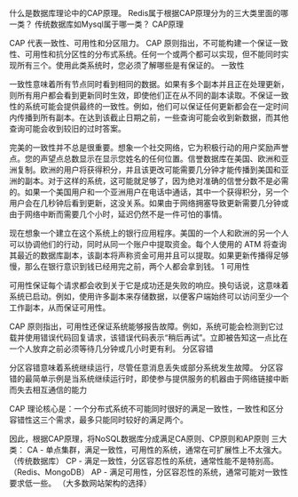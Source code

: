 什么是数据库理论中的CAP原理。 Redis属于根据CAP原理分为的三大类里面的哪一类？ 传统数据库如Mysql属于哪一类？
CAP原理

CAP 代表一致性、可用性和分区阻力。 CAP 原则指出，不可能构建一个保证一致性、可用性和抗分区性的分布式系统。任何一个或两个都可以实现，但不能同时实现所有三个。使用此类系统时，您必须了解哪些是有保证的。
一致性

一致性意味着所有节点同时看到相同的数据。如果有多个副本并且正在处理更新，则所有用户都会看到更新同时生效，即使他们正在从不同的副本读取。不保证一致性的系统可能会提供最终的一致性。例如，他们可以保证任何更新都会在一定时间内传播到所有副本。在达到该截止日期之前，一些查询可能会收到新数据，而其他查询可能会收到较旧的过时答案。

完美的一致性并不总是很重要。想象一个社交网络，它为积极行动的用户奖励声誉点。您的声望点总数显示在显示您姓名的任何位置。信誉数据库在美国、欧洲和亚洲复制。欧洲的用户将获得积分，并且该更改可能需要几分钟才能传播到美国和亚洲的副本。对于这样的系统，这可能就足够了，因为绝对准确的信誉分数不是必需的。如果一个美国用户和一个亚洲用户在电话中通话，其中一个获得积分，另一个用户会在几秒钟后看到更新，这没关系。如果由于网络拥塞导致更新需要几分钟或由于网络中断而需要几个小时，延迟仍然不是一件可怕的事情。

现在想象一个建立在这个系统上的银行应用程序。美国的一个人和欧洲的另一个人可以协调他们的行动，同时从同一个账户中提取资金。每个人使用的 ATM 将查询其最近的数据库副本，该副本将声称资金可用并且可以提取。如果更新传播得足够慢，那么在银行意识到钱已经用完之前，两个人都会拿到钱。 1
可用性

可用性保证每个请求都会收到关于它是成功还是失败的响应。换句话说，这意味着系统已启动。例如，使用许多副本来存储数据，以便客户端始终可以访问至少一个工作副本，从而保证可用性。

CAP 原则指出，可用性还保证系统能够报告故障。例如，系统可能会检测到它过载并使用错误代码回复请求，该错误代码表示“稍后再试”。立即被告知这一点比在一个人放弃之前必须等待几分钟或几小时更有利。
分区容错

分区容错意味着系统继续运行，尽管任意消息丢失或部分系统发生故障。 分区容错的最简单示例是当系统继续运行时，即使参与提供服务的机器由于网络链接中断而失去相互通信的能力

CAP 理论核心是：一个分布式系统不可能同时很好的满足一致性，一致性和区分容错性这三个需求，最多只能同时较好的满足两个。

因此，根据CAP原理，将NoSQL数据库分成满足CA原则、CP原则和AP原则 三大类： CA - 单点集群，满足一致性，可用性的系统，通常在可扩展性上不太强大。 （传统数据库） CP - 满足一致性，分区容忍性的系统，通常性能不是特别高。 （Redis、MongoDB） AP - 满足可用性，分区容忍性的系统，通常可能对一致性要求低一些。 （大多数网站架构的选择）
